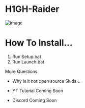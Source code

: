 # H1GH-Raider
![image](https://github.com/leopardfr/H1GH-Raider/assets/142705372/805c6ba3-f3d9-4128-9e96-b536ec338646)

# How To Install... 

1. Run Setup.bat
2. Run Launch.bat

More Questions

- Why is it not open source
Skids...

- YT Tutorial Coming Soon
- Discord Coming Soon
